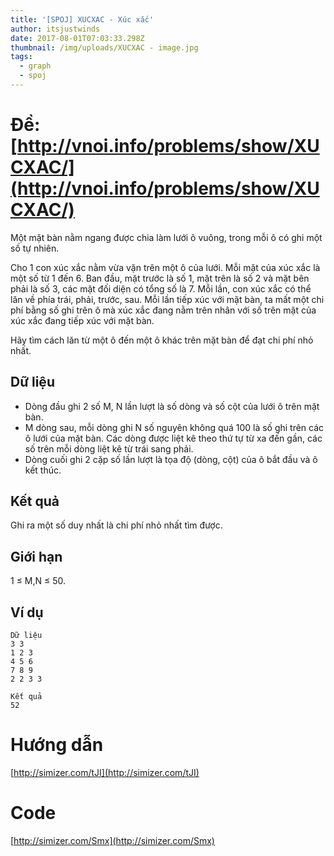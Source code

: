 ```yaml
---
title: '[SPOJ] XUCXAC - Xúc xắc'
author: itsjustwinds
date: 2017-08-01T07:03:33.298Z
thumbnail: /img/uploads/XUCXAC - image.jpg
tags:
  - graph
  - spoj
---
```

# Đề: [http://vnoi.info/problems/show/XUCXAC/](http://vnoi.info/problems/show/XUCXAC/)

Một mặt bàn nằm ngang được chia làm lưới ô vuông, trong mỗi ô có ghi một số tự nhiên.

Cho 1 con xúc xắc nằm vừa vặn trên một ô của lưới. Mỗi mặt của xúc xắc là một số từ 1 đến 6. Ban đầu, mặt trước là số 1, mặt trên là số 2 và mặt bên phải là số 3, các mặt đối diện có tổng số là 7. Mỗi lần, con xúc xắc có thể lăn về phía trái, phải, trước, sau. Mỗi lần tiếp xúc với mặt bàn, ta mất một chi phí bằng số ghi trên ô mà xúc xắc đang nằm trên nhân với số trên mặt của xúc xắc đang tiếp xúc với mặt bàn.

Hãy tìm cách lăn từ một ô đến một ô khác trên mặt bàn để đạt chi phí nhỏ nhất.

## Dữ liệu

* Dòng đầu ghi 2 số M, N lần lượt là số dòng và số cột của lưới ô trên mặt bàn.
* M dòng sau, mỗi dòng ghi N số nguyên không quá 100 là số ghi trên các ô lưới của mặt bàn. Các dòng được liệt kê theo thứ tự từ xa đến gần, các số trên mỗi dòng liệt kê từ trái sang phải.
* Dòng cuối ghi 2 cặp số lần lượt là tọa độ \(dòng, cột\) của ô bắt đầu và ô kết thúc.

## Kết quả

Ghi ra một số duy nhất là chi phí nhỏ nhất tìm được.

## Giới hạn

1 ≤ M,N ≤ 50.

## Ví dụ

```
Dữ liệu
3 3
1 2 3
4 5 6
7 8 9
2 2 3 3

Kết quả
52
```

# Hướng dẫn
[http://simizer.com/tJI](http://simizer.com/tJI)

# Code
[http://simizer.com/Smx](http://simizer.com/Smx)


